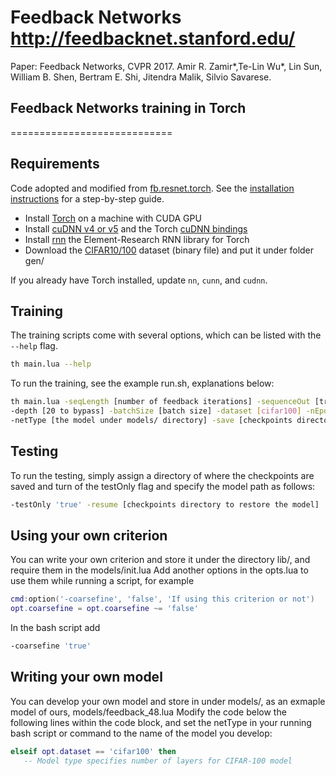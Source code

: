 


# Feedback Networks http://feedbacknet.stanford.edu/ 

Paper: Feedback Networks, CVPR 2017.
Amir R. Zamir*,Te-Lin Wu*, Lin Sun, William B. Shen, Bertram E. Shi, Jitendra Malik, Silvio Savarese. 

## Feedback Networks training in Torch
============================

## Requirements
Code adopted and modified from [fb.resnet.torch](https://github.com/facebook/fb.resnet.torch).
See the [installation instructions](INSTALL.md) for a step-by-step guide.
- Install [Torch](http://torch.ch/docs/getting-started.html) on a machine with CUDA GPU
- Install [cuDNN v4 or v5](https://developer.nvidia.com/cudnn) and the Torch [cuDNN bindings](https://github.com/soumith/cudnn.torch/tree/R4)
- Install [rnn](https://github.com/Element-Research/rnn) the Element-Research RNN library for Torch
- Download the [CIFAR10/100](https://www.cs.toronto.edu/~kriz/cifar.html) dataset (binary file) and put it under folder gen/

If you already have Torch installed, update `nn`, `cunn`, and `cudnn`.

## Training

The training scripts come with several options, which can be listed with the `--help` flag.
```bash
th main.lua --help
```

To run the training, see the example run.sh, explanations below:
```bash
th main.lua -seqLength [number of feedback iterations] -sequenceOut [true for feedback false for recurrence inference] -nGPU [number of GPU]
-depth [20 to bypass] -batchSize [batch size] -dataset [cifar100] -nEpochs [number of epochs to train]
-netType [the model under models/ directory] -save [checkpoints directory to save the model] -resume [checkpoints directory to restore the model]
```

## Testing

To run the testing, simply assign a directory of where the checkpoints are saved and turn of the testOnly flag and specify the model path as follows:
```bash
-testOnly 'true' -resume [checkpoints directory to restore the model]
```

## Using your own criterion

You can write your own criterion and store it under the directory lib/, and require them in the models/init.lua
Add another options in the opts.lua to use them while running a script, for example
```lua
cmd:option('-coarsefine', 'false', 'If using this criterion or not')
opt.coarsefine = opt.coarsefine ~= 'false'
```
In the bash script add
```bash
-coarsefine 'true'
```

## Writing your own model

You can develop your own model and store in under models/, as an exmaple model of ours, models/feedback_48.lua
Modify the code below the following lines within the code block, and set the netType in your running bash script or command
to the name of the model you develop:
```lua
elseif opt.dataset == 'cifar100' then
   -- Model type specifies number of layers for CIFAR-100 model
```


